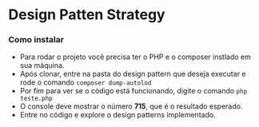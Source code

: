 # Design Patten Strategy

### Como instalar

- Para rodar o projeto você precisa ter o PHP e o composer instlado em sua máquina.
- Após clonar, entre na pasta do design pattern que deseja executar e rode o comando ```composer dump-autolod```
- Por fim para ver se o código está funcionando, digite o comando ```php teste.php``` 
- O console deve mostrar o número **715**, que é o resultado esperado.
- Entre no código e explore o design patterns implementado.
